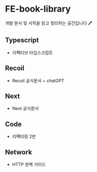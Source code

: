# FE-book-library

개발 문서 및 서적을 읽고 정리하는 공간입니다 🖊️

## Typescript

- 이팩티브 타입스크립트

## Recoil

- Recoil 공식문서 + chatGPT

## Next

- Next 공식문서

## Code

- 리팩터링 2판

## Network

- HTTP 완벽 가이드
